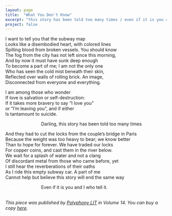 ```yaml
---
layout: page
title:  "What You Don't Know"
excerpt: "this story has been told too many times / even if it is you and I who tell it"
project: false
---
```


I want to tell you that the subway map  
Looks like a disembodied heart, with colored lines  
Spilling blood from broken vessels. You should know  
The fog from the city has not left since this morning,  
And by now it must have sunk deep enough  
To become a part of me; I am not the only one  
Who has seen the cold mist beneath their skin,  
Reflected over walls of rolling brick. An image,  
Disconnected from everyone and everything.  

I am among those who wonder  
If love is salvation or self-destruction:  
If it takes more bravery to say “I love you”  
or “I’m leaving you”, and if either  
Is tantamount to suicide.  

<span style="color: white">blankspaceblank</span>Darling, this story has been told too many times  

And they had to cut the locks from the couple’s bridge in Paris  
Because the weight was too heavy to bear; we know better  
Than to hope for forever. We have traded our locks  
For copper coins, and cast them in the river below.  
We wait for a splash of water and not a clang  
Of discordant metal from those who came before, yet  
I still hear the reverberations of their oaths  
As I ride this empty subway car. A part of me  
Cannot help but believe this story will end the same way  

<span style="color: white">blankspaceblank</span>Even if it is you and I who tell it.  
<br>

*This piece was published by [Polyphony LIT](https://www.polyphonylit.org/) in Volume 14. You can buy a copy [here](https://store.bookbaby.com/book/Polyphony-Lit--Issue-14-%7C-2018).*
